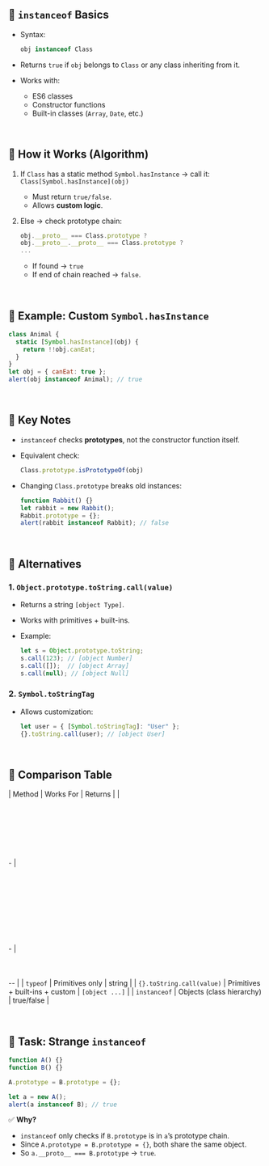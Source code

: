 

## 🔹 `instanceof` Basics

* Syntax:

  ```js
  obj instanceof Class
  ```
* Returns `true` if `obj` belongs to `Class` or any class inheriting from it.
* Works with:

  * ES6 classes
  * Constructor functions
  * Built-in classes (`Array`, `Date`, etc.)

<br>

## 🔹 How it Works (Algorithm)

1. If `Class` has a static method `Symbol.hasInstance` → call it:
   `Class[Symbol.hasInstance](obj)`

   * Must return `true/false`.
   * Allows **custom logic**.
2. Else → check prototype chain:

   ```js
   obj.__proto__ === Class.prototype ?
   obj.__proto__.__proto__ === Class.prototype ?
   ...
   ```

   * If found → `true`
   * If end of chain reached → `false`.

<br>

## 🔹 Example: Custom `Symbol.hasInstance`

```js
class Animal {
  static [Symbol.hasInstance](obj) {
    return !!obj.canEat;
  }
}
let obj = { canEat: true };
alert(obj instanceof Animal); // true
```

<br>

## 🔹 Key Notes

* `instanceof` checks **prototypes**, not the constructor function itself.
* Equivalent check:

  ```js
  Class.prototype.isPrototypeOf(obj)
  ```
* Changing `Class.prototype` breaks old instances:

  ```js
  function Rabbit() {}
  let rabbit = new Rabbit();
  Rabbit.prototype = {};
  alert(rabbit instanceof Rabbit); // false
  ```

<br>

## 🔹 Alternatives

### 1. `Object.prototype.toString.call(value)`

* Returns a string `[object Type]`.
* Works with primitives + built-ins.
* Example:

  ```js
  let s = Object.prototype.toString;
  s.call(123); // [object Number]
  s.call([]);  // [object Array]
  s.call(null); // [object Null]
  ```

### 2. `Symbol.toStringTag`

* Allows customization:

  ```js
  let user = { [Symbol.toStringTag]: "User" };
  {}.toString.call(user); // [object User]
  ```

<br>

## 🔹 Comparison Table

| Method                    | Works For                       | Returns        |
| <br><br><br><br><br><br><br><br>- | <br><br><br><br><br><br><br><br><br><br>- | <br><br><br><br>-- |
| `typeof`                  | Primitives only                 | string         |
| `{}.toString.call(value)` | Primitives + built-ins + custom | `[object ...]` |
| `instanceof`              | Objects (class hierarchy)       | true/false     |

<br>

## 🔹 Task: Strange `instanceof`

```js
function A() {}
function B() {}

A.prototype = B.prototype = {};

let a = new A();
alert(a instanceof B); // true
```

✅ **Why?**

* `instanceof` only checks if `B.prototype` is in `a`’s prototype chain.
* Since `A.prototype = B.prototype = {}`, both share the same object.
* So `a.__proto__ === B.prototype` → `true`.
